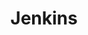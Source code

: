 ---
draft: false
title: Jenkins
content:
  id: jenkins
  name: Jenkins
  logo: /images/development/dev-ops/jenkins/logo.png
  website: https://www.jenkins.io/
  iframe_website: /website-iframe/development/dev-ops/jenkins
  dashboardImage: /images/development/dev-ops/jenkins/screenshot-1.jpg
  short_description: Jenkins is the leading open-source automation server.
  description: An open-source automation server, Jenkins provides hundreds of plugins to help automate the parts of software development related to building, testing and deploying – facilitating continuous integration and continuous delivery. It is a server-based system that runs in servlet containers such as Apache Tomcat.
  features:
    - title: Continuous integration and delivery
      description: As an extensible automation server, Jenkins can be used as a simple CI server or turned into the continuous delivery hub for any project.
    - title: Easy installation
      description: Jenkins is a self-contained Java-based program, ready to run out-of-the-box, with packages for Windows, Linux, macOS and other Unix-like operating systems.
    - title: Easy configuration
      description: Jenkins can be easily set up and configured via its web interface, which includes on-the-fly error checks and built-in help.
    - title: Extensible
      description: Jenkins can be extended via its plugin architecture, opening up nearly infinite possibilities.
  screenshots:
    - /images/development/dev-ops/jenkins/screenshot-1.jpg
    - /images/development/dev-ops/jenkins/screenshot-2.jpg
---